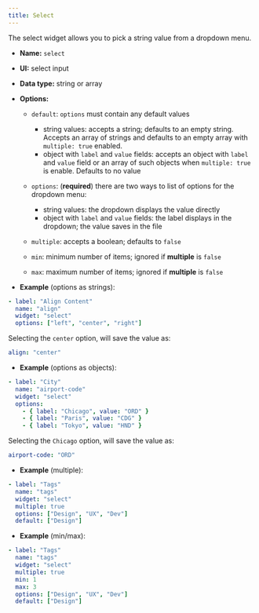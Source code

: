 ```yaml
---
title: Select
---
```


The select widget allows you to pick a string value from a dropdown menu.

- **Name:** `select`
- **UI:** select input
- **Data type:** string or array
- **Options:**

  - `default`: `options` must contain any default values

    - string values: accepts a string; defaults to an empty string. Accepts an array of strings and defaults to an empty array with `multiple: true` enabled.
    - object with `label` and `value` fields: accepts an object with `label` and `value` field or an array of such objects when `multiple: true` is enable. Defaults to no value

  - `options`: (**required**) there are two ways to list of options for the dropdown menu:

    - string values: the dropdown displays the value directly
    - object with `label` and `value` fields: the label displays in the dropdown; the value saves in the file

  - `multiple`: accepts a boolean; defaults to `false`
  - `min`: minimum number of items; ignored if **multiple** is `false`
  - `max`: maximum number of items; ignored if **multiple** is `false`

- **Example** (options as strings):

```yaml
- label: "Align Content"
  name: "align"
  widget: "select"
  options: ["left", "center", "right"]
```

Selecting the `center` option, will save the value as:

```yaml
align: "center"
```

- **Example** (options as objects):

```yaml
- label: "City"
  name: "airport-code"
  widget: "select"
  options:
    - { label: "Chicago", value: "ORD" }
    - { label: "Paris", value: "CDG" }
    - { label: "Tokyo", value: "HND" }
```

Selecting the `Chicago` option, will save the value as:

```yaml
airport-code: "ORD"
```

- **Example** (multiple):

```yaml
- label: "Tags"
  name: "tags"
  widget: "select"
  multiple: true
  options: ["Design", "UX", "Dev"]
  default: ["Design"]
```

- **Example** (min/max):

```yaml
- label: "Tags"
  name: "tags"
  widget: "select"
  multiple: true
  min: 1
  max: 3
  options: ["Design", "UX", "Dev"]
  default: ["Design"]
```
